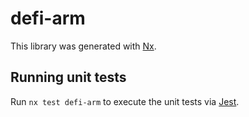 # defi-arm

This library was generated with [Nx](https://nx.dev).

## Running unit tests

Run `nx test defi-arm` to execute the unit tests via [Jest](https://jestjs.io).
